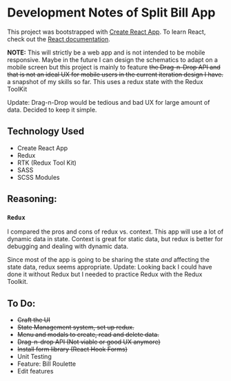 # Development Notes of Split Bill App
This project was bootstrapped with [Create React App](https://github.com/facebook/create-react-app).
To learn React, check out the [React documentation](https://reactjs.org/).

**NOTE:** 
This will strictly be a web app and is not intended to be mobile responsive. Maybe in the future I can design the schematics to adapt on a mobile screen but this project is mainly to feature <s>the Drag-n-Drop API and that is not an ideal UX for mobile users in the current iteration design I have.</s> a snapshot of my skills so far. This uses a redux state with the Redux ToolKit

Update: Drag-n-Drop would be tedious and bad UX for large amount of data. Decided to keep it simple.

## Technology Used
- Create React App
- Redux 
- RTK (Redux Tool Kit)
- SASS
- SCSS Modules

## Reasoning:
### `Redux`
I compared the pros and cons of redux vs. context. This app will use a lot
of dynamic data in state. Context is great for static data, but redux is
better for debugging and dealing with dynamic data.

Since most of the app is going to be sharing the state *and* affecting the state data, redux seems appropriate.
Update: Looking back I could have done it without Redux but I needed to practice Redux with the Redux Toolkit.

## To Do:
- <s>Craft the UI</s>
- <s>State Management system, set up redux.</s>
- <s>Menu and modals to create, read and delete data.</s>
- <s>Drag-n-drop API (Not viable or good UX anymore)</s>
- <s>Install form library (React Hook Forms)</s>
- Unit Testing
- Feature: Bill Roulette
- Edit features